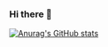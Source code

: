 ### Hi there 👋

[![Anurag's GitHub stats](https://github-readme-stats.vercel.app/api?username=paniy&show_icons=true&theme=algolia)](https://github.com/paniy)

<!--
**paniy/paniy** is a ✨ _special_ ✨ repository because its `README.md` (this file) appears on your GitHub profile.

Here are some ideas to get you started:

- 🔭 I’m currently working on ...
- 🌱 I’m currently learning ...
- 👯 I’m looking to collaborate on ...
- 🤔 I’m looking for help with ...
- 💬 Ask me about ...
- 📫 How to reach me: ...
- 😄 Pronouns: ...
- ⚡ Fun fact: ...
-->
